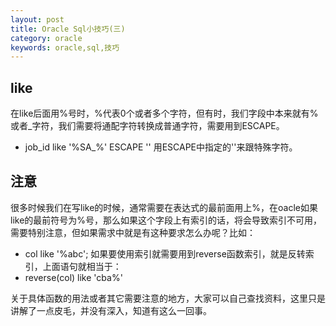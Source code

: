 ```yaml
---
layout: post
title: Oracle Sql小技巧(三)
category: oracle
keywords: oracle,sql,技巧
---
```


## like

在like后面用%号时，%代表0个或者多个字符，但有时，我们字段中本来就有%或者_字符，我们需要将通配字符转换成普通字符，需要用到ESCAPE。
- job_id like '%SA\_%' ESCAPE '\'
用ESCAPE中指定的'\'来跟特殊字符。

## 注意

很多时候我们在写like的时候，通常需要在表达式的最前面用上%，在oacle如果like的最前符号为%号，那么如果这个字段上有索引的话，将会导致索引不可用，需要特别注意，但如果需求中就是有这种要求怎么办呢？比如：
- col like '%abc';
如果要使用索引就需要用到reverse函数索引，就是反转索引，上面语句就相当于：
- reverse(col) like 'cba%'

关于具体函数的用法或者其它需要注意的地方，大家可以自己查找资料，这里只是讲解了一点皮毛，并没有深入，知道有这么一回事。

